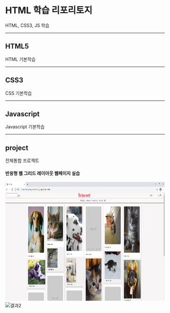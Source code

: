 # HTML 학습 리포리토지
HTML, CSS3, JS 학습

---------------------------------

## HTML5
HTML 기본학습

------------------------------------------

## CSS3
CSS 기본학습

------------------------------------------

## Javascript
Javascript 기본학습

---------------------------------------------
## project
전체통합 프로젝트

#### 반응형 웹 그리드 레이아웃 웹페이지 실습
![결과1](https://github.com/ShinMinGyeong006/StudyHtml/blob/main/ref_images/result.01.png "전체레이아웃")
![결과2](https://github.com/ShinMinGyeong006/StudyHtml/blob/main/ref_images/result.02.pg "팝업레이아웃")
